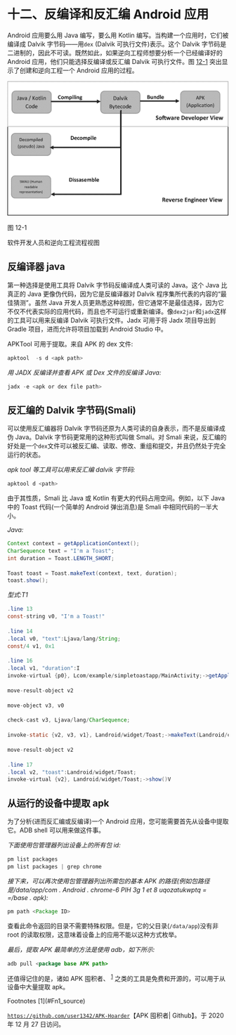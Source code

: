 # 十二、反编译和反汇编 Android 应用

Android 应用要么用 Java 编写，要么用 Kotlin 编写。当构建一个应用时，它们被编译成 Dalvik 字节码——用`dex` (Dalvik 可执行文件)表示。这个 Dalvik 字节码是二进制的，因此不可读。既然如此，如果逆向工程师想要分析一个已经编译好的 Android 应用，他们只能选择反编译或反汇编 Dalvik 可执行文件。图 [12-1](#Fig1) 突出显示了创建和逆向工程一个 Android 应用的过程。

![img/509502_1_En_12_Fig1_HTML.png](img/509502_1_En_12_Fig1_HTML.png)

图 12-1

软件开发人员和逆向工程流程视图

## 反编译器 java

第一种选择是使用工具将 Dalvik 字节码反编译成人类可读的 Java。这个 Java 比真正的 Java 更像伪代码，因为它是反编译器对 Dalvik 程序集所代表的内容的“最佳猜测”。虽然 Java 开发人员更熟悉这种视图，但它通常不是最佳选择，因为它不仅不代表实际的应用代码，而且也不可运行或重新编译。像`dex2jar`和`jadx`这样的工具可以用来反编译 Dalvik 可执行文件。Jadx 可用于将 Jadx 项目导出到 Gradle 项目，进而允许将项目加载到 Android Studio 中。

APKTool 可用于提取。来自 APK 的 dex 文件:

```java
apktool  -s d <apk path>

```

*用 JADX 反编译并查看 APK 或 Dex 文件的反编译 Java:*

```java
jadx -e <apk or dex file path>

```

## 反汇编的 Dalvik 字节码(Smali)

可以使用反汇编器将 Dalvik 字节码还原为人类可读的自身表示，而不是反编译成伪 Java。Dalvik 字节码更常用的这种形式叫做 Smali。对 Smali 来说，反汇编的好处是一个`dex`文件可以被反汇编、读取、修改、重组和提交，并且仍然处于完全运行的状态。

*apk tool 等工具可以用来反汇编 dalvik 字节码:*

```java
apktool d <path>

```

由于其性质，Smali 比 Java 或 Kotlin 有更大的代码占用空间。例如，以下 Java 中的 Toast 代码(一个简单的 Android 弹出消息)是 Smali 中相同代码的一半大小。

*Java:*

```java
Context context = getApplicationContext();
CharSequence text = "I'm a Toast";
int duration = Toast.LENGTH_SHORT;

Toast toast = Toast.makeText(context, text, duration);
toast.show();

```

*型式:T1*

```java
.line 13
const-string v0, "I'm a Toast!"

.line 14
.local v0, "text":Ljava/lang/String;
const/4 v1, 0x1

.line 16
.local v1, "duration":I
invoke-virtual {p0}, Lcom/example/simpletoastapp/MainActivity;->getApplicationContext()Landroid/content/Context;

move-result-object v2

move-object v3, v0

check-cast v3, Ljava/lang/CharSequence;

invoke-static {v2, v3, v1}, Landroid/widget/Toast;->makeText(Landroid/content/Context;Ljava/lang/CharSequence;I)Landroid/widget/Toast;

move-result-object v2

.line 17
.local v2, "toast":Landroid/widget/Toast;
invoke-virtual {v2}, Landroid/widget/Toast;->show()V

```

## 从运行的设备中提取 apk

为了分析(进而反汇编或反编译)一个 Android 应用，您可能需要首先从设备中提取它。ADB shell 可以用来做这件事。

*下面使用包管理器列出设备上的所有包 id:*

```java
pm list packages
pm list packages | grep chrome

```

*接下来，可以再次使用包管理器列出所需包的基本 APK 的路径(例如包路径是/data/app/com . Android . chrome-6 PIH 3g 1 et 8 uqozatukwptq = =/base . apk):*

```java
pm path <Package ID>

```

查看此命令返回的目录不需要特殊权限。但是，它的父目录(`/data/app`)没有非 root 的读取权限，这意味着设备上的应用不能以这种方式枚举。

*最后，提取 APK 最简单的方法是使用 adb，如下所示:*

```java
adb pull <package base APK path>

```

还值得记住的是，诸如 APK 囤积者、 <sup>[1](#Fn1)</sup> 之类的工具是免费和开源的，可以用于从设备中大量提取 apk。

<aside aria-label="Footnotes" class="FootnoteSection" epub:type="footnotes">Footnotes [1](#Fn1_source)

[`https://github.com/user1342/APK-Hoarder`](https://github.com/user1342/APK-Hoarder)【APK 囤积者| Github】。于 2020 年 12 月 27 日访问。

 </aside>